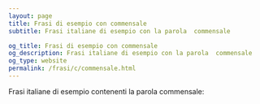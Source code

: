 ```yaml
---
layout: page
title: Frasi di esempio con commensale 
subtitle: Frasi italiane di esempio con la parola  commensale

og_title: Frasi di esempio con commensale 
og_description: Frasi italiane di esempio con la parola  commensale
og_type: website
permalink: /frasi/c/commensale.html
---
```


Frasi italiane di esempio contenenti la parola commensale:


